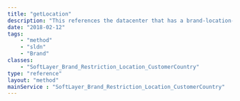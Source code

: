 ```yaml
---
title: "getLocation"
description: "This references the datacenter that has a brand-location-country restriction setup. For example, if a datacenter is listed with a restriction for Canada, a Canadian customer may not be eligible to order services at that location."
date: "2018-02-12"
tags:
    - "method"
    - "sldn"
    - "Brand"
classes:
    - "SoftLayer_Brand_Restriction_Location_CustomerCountry"
type: "reference"
layout: "method"
mainService : "SoftLayer_Brand_Restriction_Location_CustomerCountry"
---
```


